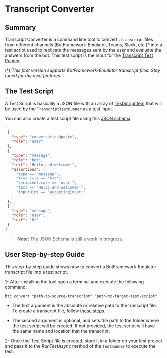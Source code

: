 # Transcript Converter

## Summary

Transcript Converter is a command line tool to convert `.transcript` files from different channels (BotFramework-Emulator, Teams, Slack, etc.)* into a test script used to replicate the messages sent by the user and evaluate the answers from the bot.
This test script is the input for the [Transcript Test Runner](../TranscriptTestRunner/TranscriptTestRunner.csproj).

(*) _This first version supports BotFramework-Emulator transcript files. Stay tuned for the next features._

## The Test Script
A Test Script is basically a JSON file with an array of [TestScriptItem](TestScriptItem.cs) that will be used by the `TranscriptTestRunner` as a test input.

You can also create a test script file using this [JSON schema](../TranscriptTestRunner/testscript.schema).
```json
[
 {
   "type": "conversationUpdate",
   "role": "user"
 },
 {
   "type": "message",
   "role": "bot",
   "text": "Hello and welcome!",
   "assertions": [
     "type == 'message'",
     "from.role == 'bot'",
     "recipient.role == 'user'",
     "text == 'Hello and welcome!'",
     "inputHint == 'acceptingInput'"
   ]
 },
 {
   "type": "message",
   "role": "user",
   "text": "Hi"
 }
]
```
> **Note:** The JSON Schema is still a work in progress.

## User Step-by-step Guide
This step-by-step guide shows how to convert a BotFramework-Emulator transcript file into a test script.

1- After installing the tool open a terminal and execute the following command:

```
btc convert "path-to-source-transcript" "path-to-target-test-script"
```
- The first argument is the absolute or relative path to the transcript file.
To create a transcript file, follow [these steps](https://docs.microsoft.com/en-us/azure/bot-service/bot-builder-debug-transcript?view=azure-bot-service-4.0#creatingstoring-a-bot-transcript-file).

- The second argument is optional, and sets the path to the folder where the test script will be created. If not provided, the test script will have the same name and location that the transcript.

2- Once the Test Script file is created, store it in a folder on your test project and pass it to the _RunTestAsync_ method of the `TestRunner` to execute the test.


